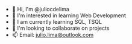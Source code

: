 - 👋 Hi, I'm @juliocdelima
- 👀 I'm interested in learning Web Development
- 🌱 I am currently learning SQL, TSQL
- 💞️ I'm looking to collaborate on projects
- 📫 Email: julio.lima@outlook.com

<!---
juliocdelima/juliocdelima is a ✨ special ✨ repository because its `README.md` (this file) appears on your GitHub profile.
You can click the Preview link to take a look at your changes.
--->
